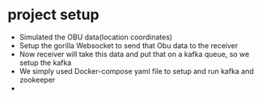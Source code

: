 # project setup

- Simulated the OBU data(location coordinates)
- Setup the gorilla Websocket to send that Obu data to the receiver
- Now receiver will take this data and put that on a kafka queue, so we setup the kafka
- We simply used Docker-compose yaml file to setup and run kafka and zookeeper 
- 